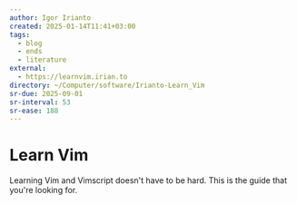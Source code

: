 ```yaml
---
author: Igor Irianto
created: 2025-01-14T11:41+03:00
tags:
  - blog
  - ends
  - literature
external:
  - https://learnvim.irian.to
directory: ~/Computer/software/Irianto-Learn_Vim
sr-due: 2025-09-01
sr-interval: 53
sr-ease: 188
---
```


# Learn Vim

Learning Vim and Vimscript doesn't have to be hard. This is the guide that you're looking for.
